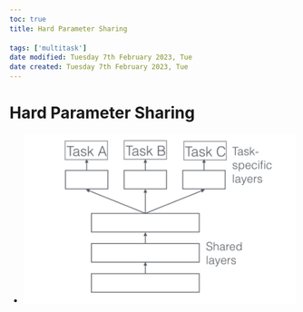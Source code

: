 ```yaml
---
toc: true
title: Hard Parameter Sharing

tags: ['multitask']
date modified: Tuesday 7th February 2023, Tue
date created: Tuesday 7th February 2023, Tue
---
```


# Hard Parameter Sharing


- ![](../images/Pasted%20image%2020230207113535.png)



